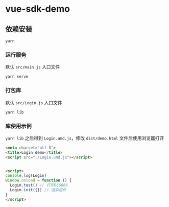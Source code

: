 # vue-sdk-demo

## 依赖安装
```shell
yarn
```

### 运行服务

默认 `src/main.js` 入口文件

```shell
yarn serve
```

### 打包库

默认 `src/Login.js` 入口文件

```shell
yarn lib
```



### 库使用示例

`yarn lib` 之后得到 `Login.umd.js`，修改 `dist/demo.html` 文件后使用浏览器打开

```html
<meta charset="utf-8">
<title>Login demo</title>
<script src="./Login.umd.js"></script>


<script>
console.log(Login)
window.onload = function () {
  Login.test() // 打印666666
  Login.init({}) // 渲染组件
}
</script>
```

